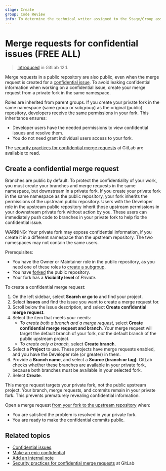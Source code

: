 ```yaml
---
stage: Create
group: Code Review
info: To determine the technical writer assigned to the Stage/Group associated with this page, see https://about.gitlab.com/handbook/product/ux/technical-writing/#assignments
---
```


# Merge requests for confidential issues **(FREE ALL)**

> [Introduced](https://gitlab.com/gitlab-org/gitlab-foss/-/issues/58583) in GitLab 12.1.

Merge requests in a public repository are also public, even when the merge
request is created for a [confidential issue](../issues/confidential_issues.md).
To avoid leaking confidential information when working on a confidential issue,
create your merge request from a private fork in the same namespace.

Roles are inherited from parent groups. If you create your private fork in the
same namespace (same group or subgroup) as the original (public) repository,
developers receive the same permissions in your fork. This inheritance ensures:

- Developer users have the needed permissions to view confidential issues and resolve them.
- You do not need grant individual users access to your fork.

The [security practices for confidential merge requests](https://gitlab.com/gitlab-org/release/docs/blob/master/general/security/developer.md#security-releases-critical-non-critical-as-a-developer) at GitLab are available to read.

## Create a confidential merge request

Branches are public by default. To protect the confidentiality of your work, you
must create your branches and merge requests in the same namespace, but downstream
in a private fork. If you create your private fork in the same namespace as the
public repository, your fork inherits the permissions of the upstream public repository.
Users with the Developer role in the upstream public repository inherit those upstream
permissions in your downstream private fork without action by you. These users can
immediately push code to branches in your private fork to help fix the confidential issue.

WARNING:
Your private fork may expose confidential information, if you create it in a different
namespace than the upstream repository. The two namespaces may not contain the same users.

Prerequisites:

- You have the Owner or Maintainer role in the public repository, as you need one
  of these roles to [create a subgroup](../../group/subgroups/index.md).
- You have [forked](../repository/forking_workflow.md) the public repository.
- Your fork has a **Visibility level** of _Private_.

To create a confidential merge request:

1. On the left sidebar, select **Search or go to** and find your project.
1. Select **Issues** and find the issue you want to create a merge request for.
1. Scroll below the issue description, and select **Create confidential merge request**.
1. Select the item that meets your needs:
   - *To create both a branch and a merge request,* select
     **Create confidential merge request and branch**. Your merge request will
     target the default branch of your fork, *not* the default branch of the
     public upstream project.
   - *To create only a branch,* select **Create branch**.
1. Select a **Project** to use. These projects have merge requests enabled, and
   you have the Developer role (or greater) in them.
1. Provide a **Branch name**, and select a **Source (branch or tag)**. GitLab
   checks whether these branches are available in your private fork, because both
   branches must be available in your selected fork.
1. Select **Create**.

This merge request targets your private fork, not the public upstream project.
Your branch, merge requests, and commits remain in your private fork. This prevents
prematurely revealing confidential information.

Open a merge request
[from your fork to the upstream repository](../repository/forking_workflow.md#merge-changes-back-upstream) when:

- You are satisfied the problem is resolved in your private fork.
- You are ready to make the confidential commits public.

## Related topics

- [Confidential issues](../issues/confidential_issues.md)
- [Make an epic confidential](../../group/epics/manage_epics.md#make-an-epic-confidential)
- [Add an internal note](../../discussions/index.md#add-an-internal-note)
- [Security practices for confidential merge requests](https://gitlab.com/gitlab-org/release/docs/blob/master/general/security/developer.md#security-releases-critical-non-critical-as-a-developer) at GitLab
